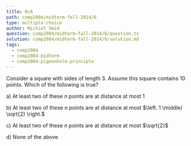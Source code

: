 ```yaml
---
title: N/A
path: comp2804/midterm-fall-2014/6
type: multiple-choice
author: Michiel Smid
question: comp2804/midterm-fall-2014/6/question.ts
solution: comp2804/midterm-fall-2014/6/solution.md
tags:
  - comp2804
  - comp2804-midterm
  - comp2804-pigeonhole-principle
---
```


Consider a square with sides of length 3. Assume this square contains 10 points. Which of the following is true?

a) At least two of these $n$ points are at distance at most $1$

b) At least two of these $n$ points are at distance at most $\left. 1 \middle/ \sqrt{2} \right.$

c) At least two of these $n$ points are at distance at most $\sqrt{2}$

d) None of the above

